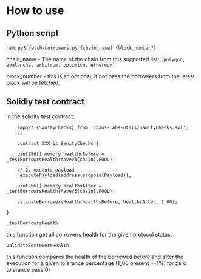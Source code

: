 # How to use 

## Python script
run: ```py3 fetch-borrowers.py {chain_name} {block_number?}```

chain_name - The name of the chain from this supported list: ```[polygon, avalanche, arbitrum, optimism, ethereum]```

block_number - this is an optional, if not pass the borrowers from the latest block will be fetched.




## Solidiy test contract

in the solidity test contract:

```
    import {SanityChecks} from 'chaos-labs-utils/SanityChecks.sol';
    ...

    contract XXX is SanityChecks {

    uint256[] memory healthsBefore = _testBorrowrsHealth(AaveV3{chain}.POOL);

    // 2. execute payload
    _executePayload(address(proposalPayload));

    uint256[] memory healthsAfter = _testBorrowrsHealth(AaveV3{chain}.POOL);

    validateBorrowersHealth(healthsBefore, healthsAfter, 1_00);

}
```

```_testBorrowrsHealth```

this function get all borrowers health for the given protocol status.

```validateBorrowersHealth```

this function compares the health of the borrowed before and after the execution for a given tolerance percentage (1_00 present +-1%, for zero tolerance pass 0)
